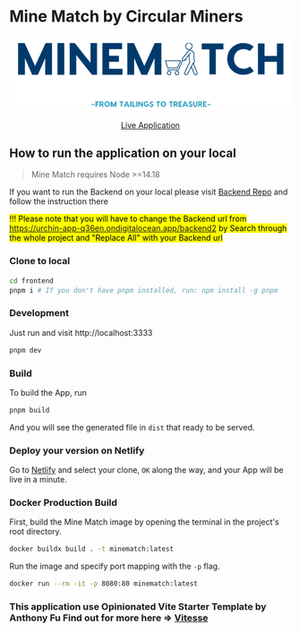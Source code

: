 # Mine Match by Circular Miners
<p align='center'>
  <img src='src/assets/MineMatchLogo.png'/>
</p>
<p align='center'>
<a href="https://stirring-monstera-d635e6.netlify.app/">Live Application</a>
</p>

## How to run the application on your local

> Mine Match requires Node >=14.18

If you want to run the Backend on your local please visit <a href="https://github.com/CircularMiners/backend">Backend Repo</a> and follow the instruction there 

<mark>!!! Please note that you will have to change the Backend url from https://urchin-app-q36en.ondigitalocean.app/backend2 by Search through the whole project and "Replace All" with your Backend url <mark>
### Clone to local

```bash
cd frontend
pnpm i # If you don't have pnpm installed, run: npm install -g pnpm
```
### Development

Just run and visit http://localhost:3333

```bash
pnpm dev
```

### Build

To build the App, run

```bash
pnpm build
```

And you will see the generated file in `dist` that ready to be served.

### Deploy your version on Netlify

Go to [Netlify](https://app.netlify.com/start) and select your clone, `OK` along the way, and your App will be live in a minute.

### Docker Production Build

First, build the Mine Match image by opening the terminal in the project's root directory.

```bash
docker buildx build . -t minematch:latest
```

Run the image and specify port mapping with the `-p` flag.

```bash
docker run --rm -it -p 8080:80 minematch:latest
```

### This application use Opinionated Vite Starter Template by Anthony Fu Find out for more here => <a href="https://github.com/antfu/vitesse">Vitesse</a>